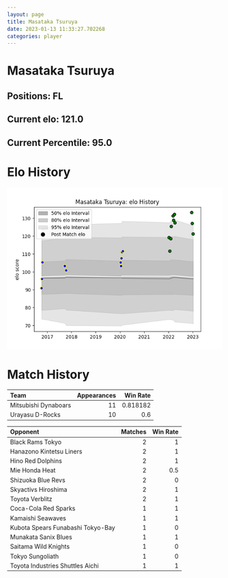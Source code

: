 ```yaml
---  
layout: page  
title: Masataka Tsuruya  
date: 2023-01-13 11:33:27.702268  
categories: player  
---
```

# Masataka Tsuruya

## Positions: FL

## Current elo: 121.0

## Current Percentile: 95.0

# Elo History


![elo history](history_MasatakaTsuruya.png)
# Match History


| Team                 |   Appearances |   Win Rate |
|:---------------------|--------------:|-----------:|
| Mitsubishi Dynaboars |            11 |   0.818182 |
| Urayasu D-Rocks      |            10 |   0.6      |

| Opponent                          |   Matches |   Win Rate |
|:----------------------------------|----------:|-----------:|
| Black Rams Tokyo                  |         2 |        1   |
| Hanazono Kintetsu Liners          |         2 |        1   |
| Hino Red Dolphins                 |         2 |        1   |
| Mie Honda Heat                    |         2 |        0.5 |
| Shizuoka Blue Revs                |         2 |        0   |
| Skyactivs Hiroshima               |         2 |        1   |
| Toyota Verblitz                   |         2 |        1   |
| Coca-Cola Red Sparks              |         1 |        1   |
| Kamaishi Seawaves                 |         1 |        1   |
| Kubota Spears Funabashi Tokyo-Bay |         1 |        0   |
| Munakata Sanix Blues              |         1 |        1   |
| Saitama Wild Knights              |         1 |        0   |
| Tokyo Sungoliath                  |         1 |        0   |
| Toyota Industries Shuttles Aichi  |         1 |        1   |